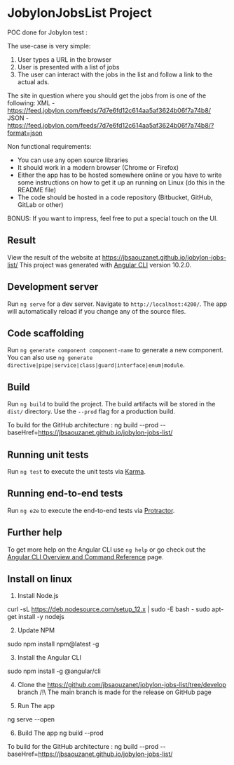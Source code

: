 # JobylonJobsList Project

POC done for Jobylon test :

The use-case is very simple:
1. User types a URL in the browser
2. User is presented with a list of jobs
3. The user can interact with the jobs in the list and follow a link to the actual ads.

The site in question where you should get the jobs from is one of the following:
XML - https://feed.jobylon.com/feeds/7d7e6fd12c614aa5af3624b06f7a74b8/
JSON - https://feed.jobylon.com/feeds/7d7e6fd12c614aa5af3624b06f7a74b8/?format=json

Non functional requirements:
* You can use any open source libraries
* It should work in a modern browser (Chrome or Firefox)
* Either the app has to be hosted somewhere online or you have to write some instructions on how to get it up an running on Linux (do this in the README file)
* The code should be hosted in a code repository (Bitbucket, GitHub, GitLab or other)

BONUS:
If you want to impress, feel free to put a special touch on the UI.

## Result

View the result of the website at https://jbsaouzanet.github.io/jobylon-jobs-list/
This project was generated with [Angular CLI](https://github.com/angular/angular-cli) version 10.2.0.

## Development server

Run `ng serve` for a dev server. Navigate to `http://localhost:4200/`. The app will automatically reload if you change any of the source files.

## Code scaffolding

Run `ng generate component component-name` to generate a new component. You can also use `ng generate directive|pipe|service|class|guard|interface|enum|module`.

## Build

Run `ng build` to build the project. The build artifacts will be stored in the `dist/` directory. Use the `--prod` flag for a production build.

To build for the GitHub architecture : ng build --prod --baseHref=https://jbsaouzanet.github.io/jobylon-jobs-list/  

## Running unit tests

Run `ng test` to execute the unit tests via [Karma](https://karma-runner.github.io).

## Running end-to-end tests

Run `ng e2e` to execute the end-to-end tests via [Protractor](http://www.protractortest.org/).

## Further help

To get more help on the Angular CLI use `ng help` or go check out the [Angular CLI Overview and Command Reference](https://angular.io/cli) page.

## Install on linux

1. Install Node.js

curl -sL https://deb.nodesource.com/setup_12.x | sudo -E bash -
sudo apt-get install -y nodejs

2. Update NPM

sudo npm install npm@latest -g

3. Install the Angular CLI

sudo npm install -g @angular/cli

4. Clone the https://github.com/jbsaouzanet/jobylon-jobs-list/tree/develop branch
/!\ The main branch is made for the release on GitHub page

5. Run The app 

ng serve --open

6. Build The app
ng build --prod

To build for the GitHub architecture : ng build --prod --baseHref=https://jbsaouzanet.github.io/jobylon-jobs-list/  
